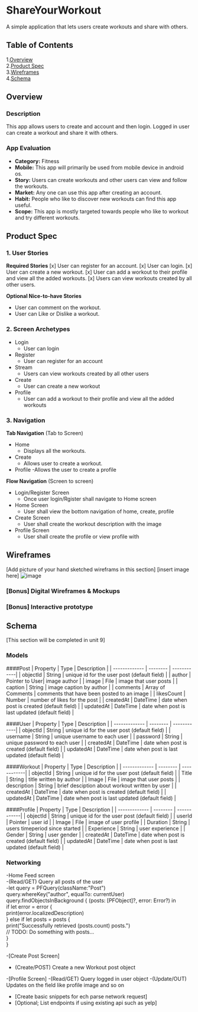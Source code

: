 # ShareYourWorkout
A simple application that lets users create workouts and share with others.

## Table of Contents
1.[Overview](#Overview)  
2.[Product Spec](#Product-Spec)  
3.[Wireframes](#Wireframes)  
4.[Schema](#Schema)

## Overview
### Description
This app allows users to create and account and then login. Logged in user can create a workout and share it with others.

### App Evaluation
- **Category:** Fitness
- **Mobile:** This app will primarily be used from mobile device in android os.
- **Story:** Users can create workouts and other users can view and follow the workouts.
- **Market:** Any one can use this app after creating an account.
- **Habit:** People who like to discover new workouts can find this app useful.
- **Scope:** This app is mostly targeted towards people who like to workout and try different workouts.

## Product Spec

### 1. User Stories
**Required Stories**
 [x] User can register for an account.
 [x] User can login.
 [x] User can create a new workout.
 [x] User can add a workout to their profile and view all the added workouts.
 [x] Users can view workouts created by all other users.

**Optional Nice-to-have Stories**
 * User can comment on the workout.
 * User can Like or Dislike a workout.
 
### 2. Screen Archetypes
* Login
  * User can login
* Register
  * User can register for an account
* Stream
  * Users can view workouts created by all other users  
* Create
  * User can create a new workout
* Profile
  * User can add a workout to their profile and view all the added workouts  

### 3. Navigation
**Tab Navigation** (Tab to Screen)
* Home
  - Displays all the workouts.
* Create
  - Allows user to create a workout.
* Profile
 -Allows the user to create a profile

**Flow Navigation** (Screen to screen)
* Login/Register Screen
   * Once  user login/Rgister shall navigate to Home screen
* Home Screen
   * User shall view the bottom navigation of home, create, profile
* Create Screen
   * User shall create the workout description with the image
 * Profile Screen
   * User shall create the profile or view profile with

## Wireframes
[Add picture of your hand sketched wireframs in this section]
[insert image here]
![image](https://user-images.githubusercontent.com/66568997/139555078-25321394-f81c-402c-81f9-6d475c523f12.png)




### [Bonus] Digital Wireframes & Mockups

### [Bonus] Interactive prototype

## Schema
[This section will be completed in unit 9]
### Models
####Post 
 | Property      | Type     | Description |
   | ------------- | -------- | ------------|
   | objectId      | String   | unique id for the user post (default field) |
   | author        | Pointer to User| image author |
   | image         | File     | image that user posts |
   | caption       | String   | image caption by author |
   | comments | Array of Comments  | comments that have been posted to an image |
   | likesCount    | Number   | number of likes for the post |
   | createdAt     | DateTime | date when post is created (default field) |
   | updatedAt     | DateTime | date when post is last updated (default field) |

####User
 | Property      | Type     | Description |
   | ------------- | -------- | ------------|
   | objectId      | String   | unique id for the user post (default field) |
   | username       | String  | unique username to each user |
   | password        | String     |  unique password to each user |
   | createdAt     | DateTime | date when post is created (default field) |
   | updatedAt     | DateTime | date when post is last updated (default field) |
	
####Workout
  | Property      | Type     | Description |
   | ------------- | -------- | ------------|
   | objectId      | String   | unique id for the user post (default field) |
   | Title       | String  | title written by author |
   | Image        | File     |  image that user posts |
   | description       | String     |  brief desciption about workout written by user |
   | createdAt     | DateTime | date when post is created (default field) |
   | updatedAt     | DateTime | date when post is last updated (default field) |

####Profile
 | Property      | Type     | Description |
   | ------------- | -------- | ------------|
   | objectId      | String   | unique id for the user post (default field) |
   | userId	   | Pointer | user id |
   | Image        | File     |  image of user profile |
   | Duration       | String     |  users timeperiod since started |
   | Experience     | String     |  user experience |
   | Gender       | String     |  user gender |
   | createdAt     | DateTime | date when post is created (default field) |
   | updatedAt     | DateTime | date when post is last updated (default field) |


### Networking 
-Home Feed screen  
 -(Read/GET) Query all posts of the user  
  -let query = PFQuery(className:"Post")  
    query.whereKey("author", equalTo: currentUser)  
    query.findObjectsInBackground { (posts: [PFObject]?, error: Error?) in  
     if let error = error {   
       print(error.localizedDescription)  
      } else if let posts = posts {  
         print("Successfully retrieved \(posts.count) posts.")  
	 // TODO: Do something with posts...  
	  }  
	}

-[Create Post Screen] 
 - (Create/POST) Create a new Workout post object

-[Profile Screen]
 -(Read/GET) Query logged in user object
 -(Update/OUT) Updates on the field like profile image and so on

- [Create basic snippets for ech parse network request]
- [Optional; List endpoints if using existing api such as yelp]
